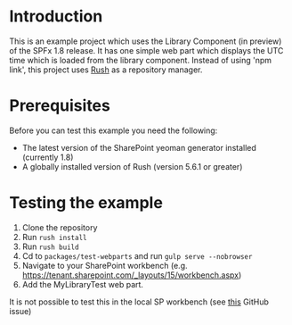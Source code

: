 # Introduction
This is an example project which uses the Library Component (in preview) of the SPFx 1.8 release. It has one simple web part which displays the UTC time which is loaded from the library component. Instead of using 'npm link', this project uses [Rush](https://rushjs.io) as a repository manager.

# Prerequisites
Before you can test this example you need the following:
 * The latest version of the SharePoint yeoman generator installed (currently 1.8)
 * A globally installed version of Rush (version 5.6.1 or greater)

# Testing the example
1. Clone the repository
2. Run `rush install`
3. Run `rush build`
4. Cd to `packages/test-webparts` and run `gulp serve --nobrowser`
5. Navigate to your SharePoint workbench (e.g. https://tenant.sharepoint.com/_layouts/15/workbench.aspx)
6. Add the MyLibraryTest web part.

It is not possible to test this in the local SP workbench (see [this](https://github.com/SharePoint/sp-dev-docs/issues/3736) GitHub issue) 
